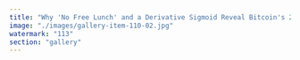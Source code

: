 ```yaml
---
title: "Why 'No Free Lunch' and a Derivative Sigmoid Reveal Bitcoin's 2025 Peak<br /><br />Bitcoin was designed with a fixed, decaying supply curve—its halving events compressing issuance into ever-smaller increments. When you model Bitcoin miner revenue using the derivative of a sigmoid function, a clear shape emerges:<br /><br />- Early years: Rapid ascent as new supply floods in and mining rewards are substantial.<br />- Mid-cycle: Revenue growth slows, approaching a plateau—the inflection point of the curve.<br />- Late cycle: Diminishing returns set in; the curve flattens, and competition squeezes margins to near zero.<br /><br />This dynamic mirrors the 'no free lunch' principle of economics: any edge is eventually competed away as the system matures, especially when block rewards halve and fees alone can’t fill the gap. The fixed supply curve means that after the 2024–2025 halving, the available rewards for miners are insufficient to sustain the old rhythm. Revenue growth—captured in the sigmoid's declining slope—fade to irrelevance.<br /><br />Conclusion: <br />Using a derivative sigmoid to capture miner revenue underscored by a rigid supply curve, we see that Bitcoin’s systemic energy—its resonance—peaks in 2025. The supply curve itself, slow to adapt, signals that the music is winding down."
image: "./images/gallery-item-110-02.jpg"
watermark: "113"
section: "gallery"
---
```

